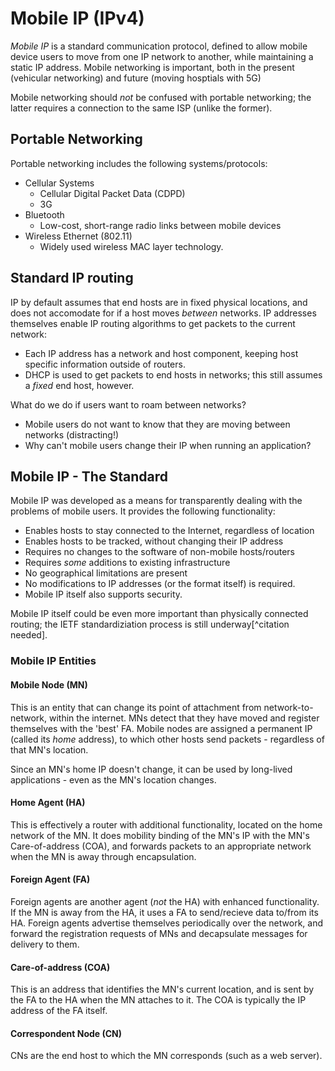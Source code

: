 # Mobile IP (IPv4)

*Mobile IP* is a standard communication protocol, defined to allow mobile device users to move from one IP network to another, while maintaining a static IP address. Mobile networking is important, both in the present (vehicular networking) and future (moving hosptials with 5G)

Mobile networking should *not* be confused with portable networking; the latter requires a connection to the same ISP (unlike the former).

## Portable Networking

Portable networking includes the following systems/protocols:
- Cellular Systems
	- Cellular Digital Packet Data (CDPD)
	- 3G
- Bluetooth
	- Low-cost, short-range radio links between mobile devices
- Wireless Ethernet (802.11)
	- Widely used wireless MAC layer technology.

## Standard IP routing

IP by default assumes that end hosts are in fixed physical locations, and does not accomodate for if a host moves *between* networks. IP addresses themselves enable IP routing algorithms to get packets to the current network:
- Each IP address has a network and host component, keeping host specific information outside of routers.
- DHCP is used to get packets to end hosts in networks; this still assumes a *fixed* end host, however.

What do we do if users want to roam between networks?
- Mobile users do not want to know that they are moving between networks (distracting!)
- Why can't mobile users change their IP when running an application?

## Mobile IP - The Standard

Mobile IP was developed as a means for transparently dealing with the problems of mobile users. It provides the following functionality:
- Enables hosts to stay connected to the Internet, regardless of location
- Enables hosts to be tracked, without changing their IP address
- Requires no changes to the software of non-mobile hosts/routers
- Requires *some* additions to existing infrastructure
- No geographical limitations are present
- No modifications to IP addresses (or the format itself) is required.
- Mobile IP itself also supports security.

Mobile IP itself could be even more important than physically connected routing; the IETF standardiziation process is still underway[^citation needed].

### Mobile IP Entities 

#### Mobile Node (MN)

This is an entity that can change its point of attachment from network-to-network, within the internet. MNs detect that they have moved and register themselves with the 'best' FA. Mobile nodes are assigned a permanent IP (called its *home* address), to which other hosts send packets - regardless of that MN's location.

Since an MN's home IP doesn't change, it can be used by long-lived applications - even as the MN's location changes.

#### Home Agent (HA)

This is effectively a router with additional functionality, located on the home network of the MN. It does mobility binding of the MN's IP with the MN's Care-of-address (COA), and forwards packets to an appropriate network when the MN is away through encapsulation.

#### Foreign Agent (FA)

Foreign agents are another agent (*not* the HA) with enhanced functionality. If the MN is away from the HA, it uses a FA to send/recieve data to/from its HA. Foreign agents advertise themselves periodically over the network, and forward the registration requests of MNs and decapsulate messages for delivery to them.

#### Care-of-address (COA)

This is an address that identifies the MN's current location, and is sent by the FA to the HA when the MN attaches to it. The COA is typically the IP address of the FA itself.

#### Correspondent Node (CN)

CNs are the end host to which the MN corresponds (such as a web server).





